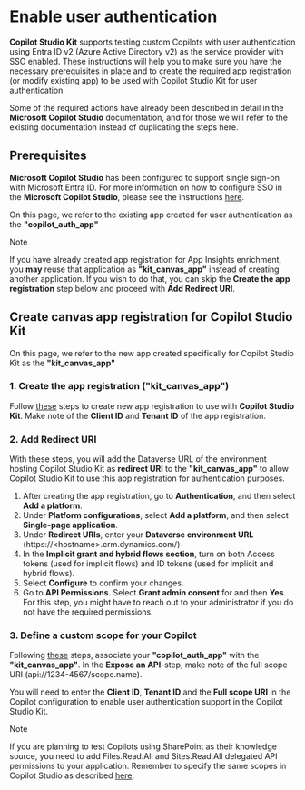 # Enable user authentication

**Copilot Studio Kit** supports testing custom Copilots with user authentication using Entra ID v2 (Azure Active Directory v2) as the service provider with SSO enabled. These instructions will help you to make sure you have the necessary prerequisites in place and to create the required app registration (or modify existing app) to be used with Copilot Studio Kit for user authentication. 

Some of the required actions have already been described in detail in the **Microsoft Copilot Studio** documentation, and for those we will refer to the existing documentation instead of duplicating the steps here.

## Prerequisites
**Microsoft Copilot Studio** has been configured to support single sign-on with Microsoft Entra ID. For more information on how to configure SSO in the **Microsoft Copilot Studio**, please see the instructions [here](https://learn.microsoft.com/microsoft-copilot-studio/configure-sso).

On this page, we refer to the existing app created for user authentication as the **"copilot_auth_app"** 

> [!NOTE]  
> If you have already created app registration for App Insights enrichment, you **may** reuse that application as **"kit_canvas_app"** instead of creating another application. If you wish to do that, you can skip the **Create the app registration** step below and proceed with **Add Redirect URI**. 

## Create canvas app registration for Copilot Studio Kit
On this page, we refer to the new app created specifically for Copilot Studio Kit as the **"kit_canvas_app"** 

### 1. Create the app registration ("kit_canvas_app")
Follow [these](https://learn.microsoft.com/en-us/microsoft-copilot-studio/configuration-authentication-azure-ad#create-an-app-registration) steps to create new app registration to use with **Copilot Studio Kit**. Make note of the **Client ID** and **Tenant ID** of the app registration.

### 2. Add Redirect URI
With these steps, you will add the Dataverse URL of the environment hosting Copilot Studio Kit as **redirect URI** to the **"kit_canvas_app"** to allow Copilot Studio Kit to use this app registration for authentication purposes.
1. After creating the app registration, go to **Authentication**, and then select **Add a platform**.
1. Under **Platform configurations**, select **Add a platform**, and then select **Single-page application**.
1. Under **Redirect URIs**, enter your **Dataverse environment URL** (https://\<hostname>\.crm.dynamics.com/)
1. In the **Implicit grant and hybrid flows section**, turn on both Access tokens (used for implicit flows) and ID tokens (used for implicit and hybrid flows).
1. Select **Configure** to confirm your changes.
1. Go to **API Permissions**. Select **Grant admin consent** for <your tenant name> and then **Yes**. For this step, you might have to reach out to your administrator if you do not have the required permissions.

### 3. Define a custom scope for your Copilot
Following [these](https://learn.microsoft.com/en-us/microsoft-copilot-studio/configure-sso?tabs=classic#define-a-custom-scope-for-your-copilot) steps, associate your **"copilot_auth_app"** with the **"kit_canvas_app"**. In the **Expose an API**-step, make note of the full scope URI (api://1234-4567/scope.name).

You will need to enter the **Client ID**, **Tenant ID** and the **Full scope URI** in the Copilot configuration to enable user authentication support in the Copilot Studio Kit.

> [!NOTE]  
> If you are planning to test Copilots using SharePoint as their knowledge source, you need to add Files.Read.All and Sites.Read.All delegated API permissions to your application. Remember to specify the same scopes in Copilot Studio as described [here](https://learn.microsoft.com/microsoft-copilot-studio/nlu-generative-answers-sharepoint-onedrive#advanced-authentication-scenarios).
